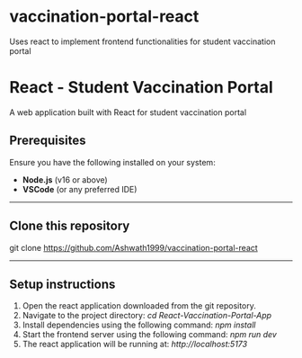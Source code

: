 # vaccination-portal-react
Uses react to implement frontend functionalities for student vaccination portal


# React - Student Vaccination Portal

A web application built with React for student vaccination portal


## Prerequisites

Ensure you have the following installed on your system:

- **Node.js** (v16 or above)
- **VSCode** (or any preferred IDE)


---

## Clone this repository

git clone https://github.com/Ashwath1999/vaccination-portal-react

---

## Setup instructions

1.	Open the react application downloaded from the git repository.
2.	Navigate to the project directory: *cd React-Vaccination-Portal-App*
3.	Install dependencies using the following command: *npm install*
4.	Start the frontend server using the following command: *npm run dev*
5.	The react application will be running at: *http://localhost:5173*

